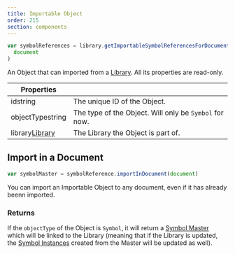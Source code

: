```yaml
---
title: Importable Object
order: 215
section: components
---
```


```javascript
var symbolReferences = library.getImportableSymbolReferencesForDocument(
  document
)
```

An Object that can imported from a [Library](#library). All its properties are read-only.

| Properties                                               |                                                        |
| -------------------------------------------------------- | ------------------------------------------------------ |
| id<span class="arg-type">string</span>                   | The unique ID of the Object.                           |
| objectType<span class="arg-type">string</span>           | The type of the Object. Will only be `Symbol` for now. |
| library<span class="arg-type">[Library](#library)</span> | The Library the Object is part of.                     |

## Import in a Document

```javascript
var symbolMaster = symbolReference.importInDocument(document)
```

You can import an Importable Object to any document, even if it has already beenn imported.

### Returns

If the `objectType` of the Object is `Symbol`, it will return a [Symbol Master](#symbol-master) which will be linked to the Library (meaning that if the Library is updated, the [Symbol Instances](#symbol-instance) created from the Master will be updated as well).
